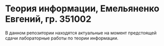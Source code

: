 # Теория информации, Емельяненко Евгений, гр. 351002
В данном репозитории находятся актуальные на момент предстоящей сдачи лабораторные работы по теории информации.
